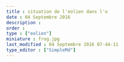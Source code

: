 ```yaml
---
title : situation de l'eolien dans l'o
date : 04 Septembre 2016
description : 
order : 
type : ["eolien"]
miniature : frog.jpg
last_modified : 04 Septembre 2016 07-44-11
type_editor : ["SimpleMd"]
---
```

